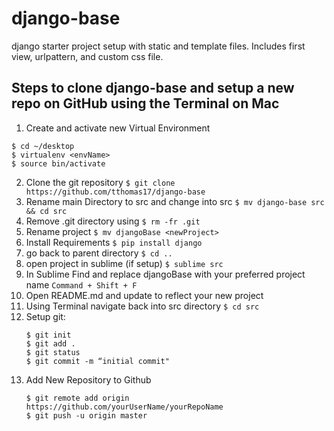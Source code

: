 # django-base

django starter project setup with static and template files. Includes first view, urlpattern, and custom css file.


## Steps to clone django-base and setup a new repo on GitHub using the Terminal on Mac

1. Create and activate new Virtual Environment
```
$ cd ~/desktop
$ virtualenv <envName>
$ source bin/activate
```
2. Clone the git repository
 ``` $ git clone https://github.com/tthomas17/django-base ```
3. Rename main Directory to src and change into src
``` $ mv django-base src && cd src ```
4. Remove .git directory using
``` $ rm -fr .git ```
5. Rename project
 ``` $ mv djangoBase <newProject> ```
6. Install Requirements
``` $ pip install django ```
7. go back to parent directory
``` $ cd .. ```
8. open project in sublime (if setup)
```$ sublime src```
9. In Sublime Find and replace djangoBase with your preferred project name
 ```Command + Shift + F```
10. Open README.md and update to reflect your new project
11. Using Terminal  navigate back into src directory
``` $ cd src ```
12. Setup git:
    ```
    $ git init
    $ git add .
    $ git status
    $ git commit -m “initial commit"

    ```
13. Add New Repository to Github
    ```
    $ git remote add origin https://github.com/yourUserName/yourRepoName
    $ git push -u origin master

     ```
